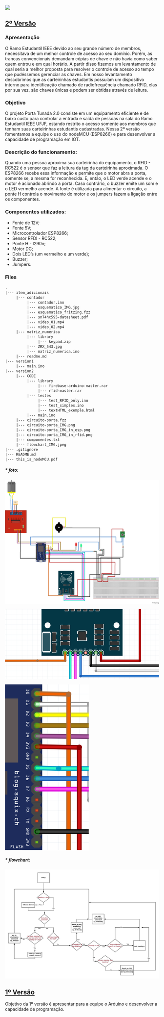 ![](https://img.shields.io/badge/build-passing-rgb(76%2C198%2C31).svg)

## [ 2º Versão](https://github.com/wesley-cantarino/IEEE_door_ufjf/tree/master/version2)
### Apresentação

O Ramo Estudantil IEEE devido ao seu grande número de membros, necessitava de um melhor controle de acesso ao seu domínio. Porém, as trancas convencionais demandam cópias de chave e não havia como saber quem entrou e em qual horário. A partir disso fizemos um levantamento de qual seria a melhor proposta para resolver o controle de acesso ao tempo que pudéssemos gerenciar as chaves. Em nosso levantamento descobrimos que as carteirinhas estudantis possuíam um dispositivo interno para identificação chamado de radiofrequência chamado RFID, elas por sua vez, são chaves únicas e podem ser obtidas através de leitura.

### Objetivo

O projeto Porta Tunada 2.0 consiste em um equipamento eficiente e de baixo custo para controlar a entrada e saída de pessoas na sala do Ramo Estudantil IEEE UFJF, estando restrito o acesso somente aos membros que tenham suas carteirinhas estudantis cadastradas. Nessa 2º versão fomentamos a equipe o uso do nodeMCU (ESP8266) e para desenvolver a capacidade de programação em IOT.


### Descrição do funcionamento:

Quando uma pessoa aproxima sua carteirinha do equipamento, o RFID - RC522 é o sensor que faz a leitura da tag da carteirinha aproximada. O ESP8266 recebe essa informação e permite que o motor abra a porta, somente se, a mesma for reconhecida. E, então, o LED verde acende e o motor é acionado abrindo a porta. Caso contrário, o buzzer emite um som e o LED vermelho acende. A fonte é utilizada para alimentar o circuito, a ponte H controla o movimento do motor e os jumpers fazem a ligação entre os componentes.

### Componentes utilizados:

* Fonte de 12V;
* Fonte 5V;
* Microcontrolador ESP8266;
* Sensor RFDI - RC522;
* Ponte H - l290n;
* Motor DC;
* Dois LED’s (um vermelho e um verde);
* Buzzer;
* Jumpers.

### Files

```
.
|--- item_adicionais
     |--- contador
          |--- contador.ino
          |--- esquematico_IMG.jpg
          |--- esquematico_fritzing.fzz
          |--- sn74hc595-datasheet.pdf
          |--- video_01.mp4
          |--- video_02.mp4
     |--- matriz_numerica
          |--- library
               |--- keypad.zip
          |--- ZRX_543.jpg
          |--- matriz_numerica.ino
     |--- readme.md
|--- version1
     |--- main.ino
|--- version2
     |--- CODE
          |--- library
               |--- firebase-arduino-master.rar
               |--- rfid-master.rar
          |--- testes
               |--- test_RFID_only.ino
               |--- test_simples.ino
               |--- textHTML_exemple.html
          |--- main.ino
     |--- circuito-porta.fzz
     |--- circuito-porta_IMG.png
     |--- circuito-porta_IMG_in_esp.png
     |--- circuito-porta_IMG_in_rfid.png
     |--- componentes.txt
     |--- flowchart_IMG.jpeg
|--- .gitignore
|--- README.md
|--- this_is_nodeMCU.pdf
```


##### * foto:
![](https://github.com/CAS-IEEE-UFJF/IEEE_door_ufjf/blob/master/version2/circuito-porta_IMG.png)

![](https://github.com/CAS-IEEE-UFJF/IEEE_door_ufjf/blob/master/version2/circuito-porta_IMG_in_rfid.png)

![](https://github.com/CAS-IEEE-UFJF/IEEE_door_ufjf/blob/master/version2/circuito-porta_IMG_in_esp.png)

##### * flowchart:
![](https://github.com/CAS-IEEE-UFJF/IEEE_door_ufjf/blob/master/version2/flowchart_IMG.jpeg)

## [ 1º Versão](https://github.com/wesley-cantarino/IEEE_door_ufjf/tree/master/version1)
Objetivo da 1º versão é apresentar para a equipe o Arduino e desenvolver a capacidade de programação.
